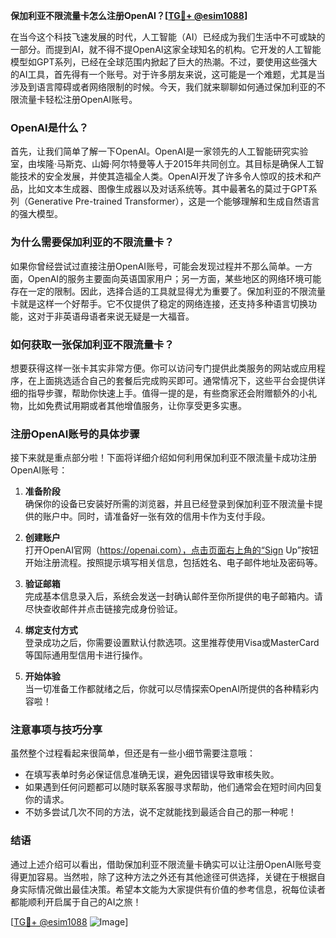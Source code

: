 **保加利亚不限流量卡怎么注册OpenAI？[[TG💪+ @esim1088](https://t.me/s/esim1088)]**

在当今这个科技飞速发展的时代，人工智能（AI）已经成为我们生活中不可或缺的一部分。而提到AI，就不得不提OpenAI这家全球知名的机构。它开发的人工智能模型如GPT系列，已经在全球范围内掀起了巨大的热潮。不过，要使用这些强大的AI工具，首先得有一个账号。对于许多朋友来说，这可能是一个难题，尤其是当涉及到语言障碍或者网络限制的时候。今天，我们就来聊聊如何通过保加利亚的不限流量卡轻松注册OpenAI账号。

### OpenAI是什么？

首先，让我们简单了解一下OpenAI。OpenAI是一家领先的人工智能研究实验室，由埃隆·马斯克、山姆·阿尔特曼等人于2015年共同创立。其目标是确保人工智能技术的安全发展，并使其造福全人类。OpenAI开发了许多令人惊叹的技术和产品，比如文本生成器、图像生成器以及对话系统等。其中最著名的莫过于GPT系列（Generative Pre-trained Transformer），这是一个能够理解和生成自然语言的强大模型。

### 为什么需要保加利亚的不限流量卡？

如果你曾经尝试过直接注册OpenAI账号，可能会发现过程并不那么简单。一方面，OpenAI的服务主要面向英语国家用户；另一方面，某些地区的网络环境可能存在一定的限制。因此，选择合适的工具就显得尤为重要了。保加利亚的不限流量卡就是这样一个好帮手。它不仅提供了稳定的网络连接，还支持多种语言切换功能，这对于非英语母语者来说无疑是一大福音。

### 如何获取一张保加利亚不限流量卡？

想要获得这样一张卡其实非常方便。你可以访问专门提供此类服务的网站或应用程序，在上面挑选适合自己的套餐后完成购买即可。通常情况下，这些平台会提供详细的指导步骤，帮助你快速上手。值得一提的是，有些商家还会附赠额外的小礼物，比如免费试用期或者其他增值服务，让你享受更多实惠。

### 注册OpenAI账号的具体步骤

接下来就是重点部分啦！下面将详细介绍如何利用保加利亚不限流量卡成功注册OpenAI账号：

1. **准备阶段**  
   确保你的设备已安装好所需的浏览器，并且已经登录到保加利亚不限流量卡提供的账户中。同时，请准备好一张有效的信用卡作为支付手段。

2. **创建账户**  
   打开OpenAI官网（https://openai.com），点击页面右上角的“Sign Up”按钮开始注册流程。按照提示填写相关信息，包括姓名、电子邮件地址及密码等。

3. **验证邮箱**  
   完成基本信息录入后，系统会发送一封确认邮件至你所提供的电子邮箱内。请尽快查收邮件并点击链接完成身份验证。

4. **绑定支付方式**  
   登录成功之后，你需要设置默认付款选项。这里推荐使用Visa或MasterCard等国际通用型信用卡进行操作。

5. **开始体验**  
   当一切准备工作都就绪之后，你就可以尽情探索OpenAI所提供的各种精彩内容啦！

### 注意事项与技巧分享

虽然整个过程看起来很简单，但还是有一些小细节需要注意哦：

- 在填写表单时务必保证信息准确无误，避免因错误导致审核失败。
- 如果遇到任何问题都可以随时联系客服寻求帮助，他们通常会在短时间内回复你的请求。
- 不妨多尝试几次不同的方法，说不定就能找到最适合自己的那一种呢！

### 结语

通过上述介绍可以看出，借助保加利亚不限流量卡确实可以让注册OpenAI账号变得更加容易。当然啦，除了这种方法之外还有其他途径可供选择，关键在于根据自身实际情况做出最佳决策。希望本文能为大家提供有价值的参考信息，祝每位读者都能顺利开启属于自己的AI之旅！

[[TG💪+ @esim1088](https://t.me/s/esim1088) ![Image](https://i.postimg.cc/4NQfJmqS/Snipaste-2025-05-13-00-14-12.png)]